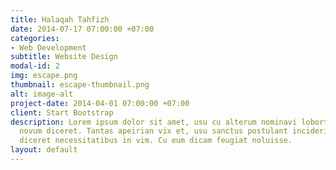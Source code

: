 ```yaml
---
title: Halaqah Tahfizh
date: 2014-07-17 07:00:00 +07:00
categories:
- Web Development
subtitle: Website Design
modal-id: 2
img: escape.png
thumbnail: escape-thumbnail.png
alt: image-alt
project-date: 2014-04-01 07:00:00 +07:00
client: Start Bootstrap
description: Lorem ipsum dolor sit amet, usu cu alterum nominavi lobortis. At duo
  novum diceret. Tantas apeirian vix et, usu sanctus postulant inciderint ut, populo
  diceret necessitatibus in vim. Cu eum dicam feugiat noluisse.
layout: default
---
```


